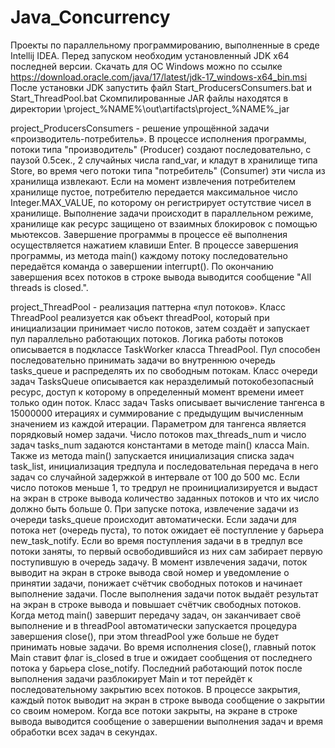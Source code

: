 # Java_Concurrency

Проекты по параллельному программированию, выполненные в среде Intellij IDEA. 
Перед запуском необходим установленный JDK x64 последней версии. Скачать для ОС Windows можно по ссылке https://download.oracle.com/java/17/latest/jdk-17_windows-x64_bin.msi
После установки JDK запустить файл Start_ProducersConsumers.bat и Start_ThreadPool.bat
Скомпилированные JAR файлы находятся в директории \project_%NAME%\out\artifacts\project_%NAME%_jar

project_ProducersConsumers - решение упрощённой задачи «производитель-потребитель».
В процессе исполнения программы, потоки типа "производитель" (Producer) создают последовательно, с паузой 0.5сек., 2 случайных числа rand_var, и кладут в хранилище типа Store, во время чего потоки типа "потребитель" (Consumer) эти числа из хранилища извлекают.
Если на момент извлечения потребителем хранилище пустое, потребителю передается максимальное число Integer.MAX_VALUE, по которому он регистрирует остутствие чисел в хранилище.
Выполнение задачи происходит в параллельном режиме, хранилище как ресурс защищено от взаимных блокировок с помощью мьютексов. 
Завершение программы в процессе её выполнения осуществляется нажатием клавиши Enter.
В процессе завершения программы, из метода main() каждому потоку последовательно передаётся команда о завершении interrupt().
По окончанию завершения всех потоков в строке вывода выводится сообщение "All threads is closed.".

project_ThreadPool - реализация паттерна «пул потоков».
Класс ThreadPool реализуется как объект threadPool, который при инициализации принимает число потоков, затем создаёт и запускает пул параллельно работающих потоков. Логика работы потоков описывается в подклассе TaskWorker класса ThreadPool. Пул способен последовательно принимать задачи во внутреннюю очередь tasks_queue и распределять их по свободным потокам.
Класс очереди задач TasksQueue описывается как неразделимый потокобезопасный ресурс, доступ к которому в определенный момент времени имеет только один поток.
Класс задач Tasks описывает вычисление тангенса в 15000000 итерациях и суммирование с предыдущим вычисленным значением из каждой итерации. Параметром для тангенса является порядковый номер задачи.
Число потоков max_threads_num и число задач tasks_num задаются константами в методе main() класса Main. Также из метода main() запускается инициализация списка задач task_list, инициализация тредпула и последовательная передача в него задач со случайной задержкой в интервале от 100 до 500 мс. Если число потоков меньше 1, то тредрул не проинициализируется и выдаст на экран в строке вывода количество заданных потоков и что их число должно быть больше 0.
При запуске потока, извлечение задачи из очереди tasks_queue происходит автоматически. Если задачи для потока нет (очередь пуста), то поток ожидает её поступление у барьера new_task_notify. Если во время поступления задачи в в тредпул все потоки заняты, то первый освободившийся из них сам забирает первую поступившую в очередь задачу.
В момент извлечения задачи, поток выводит на экран в строке вывода свой номер и уведомление о принятии задачи, понижает счётчик свободных потоков и начинает выполнение задачи.
После выполнения задачи поток выдаёт результат на экран в строке вывода и повышает счётчик свободных потоков.
Когда метод main() завершит передачу задач, он заканчивает своё выполнение и в threadPool автоматически запускается процедура завершения close(), при этом threadPool уже больше не будет принимать новые задачи.
Во время исполнения close(), главный поток Main ставит флаг is_closed в true и ожидает сообщения от последнего потока у барьера close_notify. Последний работающий поток после выполнения задачи разблокирует Main и тот перейдёт к последовательному закрытию всех потоков. В процессе закрытия, каждый поток выводит на экран в строке вывода сообщение о закрытии со своим номером.
Когда все потоки закрыты, на экране в строке вывода выводится сообщение о завершении выполнения задач и время обработки всех задач в секундах.